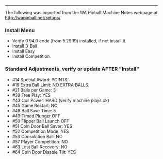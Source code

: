 ***
The following was imported from the WA Pinball Machine Notes webpage at http://wapinball.net/setups/
### Install Menu
-   Verify 0.94.0 code (from 5.29.19) installed, if not install it.
-   Install 3-Ball
-   Install Easy
-   Install Competition.
### Standard Adjustments, verify or update AFTER "Install"
-   #14 Special Award: POINTS.
-   #16 Extra Ball Limit: NO EXTRA BALLS.
-   #21 Balls per Game: 3
-   #38 Free Play: YES
-   #43 Coil Power: HARD (verify machine plays ok)
-   #45 Game Restart: NO
-   #48 Ball Save Time: 5
-   #49 Timed Plunger OFF
-   #50 Flipper Ball Launch OFF
-   #51 Coin Door Ball Saver: YES
-   #52 Competition Mode: YES
-   #53 Consolation Ball: NO
-   #57 Player Competition: NO
-   #63 Lost Ball Recovery: NO
-   #64 Coin Door Disable Tilt: YES
